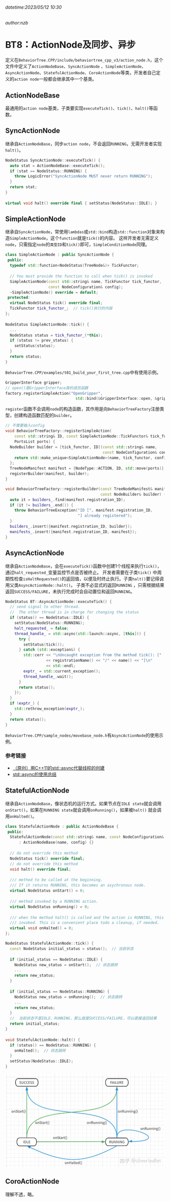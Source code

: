 ###### datetime:2023/05/12 10:30

###### author:nzb

# BT8：ActionNode及同步、异步

定义在`BehaviorTree.CPP/include/behaviortree_cpp_v3/action_node.h`，这个文件中定义了`ActionNodeBase`、`SyncActionNode`
、`SimpleActionNode`、`AsyncActionNode`、`StatefulActionNode`、`CoroActionNode`等类，开发者自己定义的`action node`一般都会继承其中一个基类。

## ActionNodeBase

最通用的`action node`基类，子类要实现`executeTick()`、`tick()`、`halt()`等函数。

## SyncActionNode

继承自`ActionNodeBase`，同步`action node`，不会返回`RUNNING`，无需开发者实现`halt()`。

```cpp
NodeStatus SyncActionNode::executeTick() {
  auto stat = ActionNodeBase::executeTick();
  if (stat == NodeStatus::RUNNING) {
    throw LogicError("SyncActionNode MUST never return RUNNING");
  }
  return stat;
}

virtual void halt() override final { setStatus(NodeStatus::IDLE); }
```

## SimpleActionNode

继承自`SyncActionNode`，常使用`lambdas`或`std::bind`构造`std::function`对象来构造`SimpleActionNode`，这个`function`就是`tick()`的内容。
这样开发者无需定义`node`，只需指定`node`的`类型ID`和`tick()`即可，`SimpleConditionNode`同理。

```cpp
class SimpleActionNode : public SyncActionNode {
 public:
  typedef std::function<NodeStatus(TreeNode&)> TickFunctor;

  // You must provide the function to call when tick() is invoked
  SimpleActionNode(const std::string& name, TickFunctor tick_functor,
                   const NodeConfiguration& config);
  ~SimpleActionNode() override = default;
 protected:
  virtual NodeStatus tick() override final;
  TickFunctor tick_functor_;  // tick()执行的内容
};

NodeStatus SimpleActionNode::tick() {
  ...
  NodeStatus status = tick_functor_(*this);
  if (status != prev_status) {
    setStatus(status);
  }
  return status;
}
```

`BehaviorTree.CPP/examples/t01_build_your_first_tree.cpp`中有使用示例。

```cpp
GripperInterface gripper;
// open()是GripperInterface类的成员函数
factory.registerSimpleAction("OpenGripper",
                               std::bind(&GripperInterface::open, &gripper));
```

`register`函数不会调用`node`的构造函数，其作用是向`BehaviorTreeFactory`注册类型，创建构造函数匹配的`builder`。

```cpp
// 不需要输入config
void BehaviorTreeFactory::registerSimpleAction(
    const std::string& ID, const SimpleActionNode::TickFunctor& tick_functor,
    PortsList ports) {
  NodeBuilder builder = [tick_functor, ID](const std::string& name,
                                           const NodeConfiguration& config) {
    return std::make_unique<SimpleActionNode>(name, tick_functor, config);
  };
  TreeNodeManifest manifest = {NodeType::ACTION, ID, std::move(ports)};
  registerBuilder(manifest, builder);
}
```

```cpp
void BehaviorTreeFactory::registerBuilder(const TreeNodeManifest& manifest,
                                          const NodeBuilder& builder) {
  auto it = builders_.find(manifest.registration_ID);
  if (it != builders_.end()) {
    throw BehaviorTreeException("ID [", manifest.registration_ID,
                                "] already registered");
  }
  builders_.insert({manifest.registration_ID, builder});
  manifests_.insert({manifest.registration_ID, manifest});
}
```

## AsyncActionNode

继承自`ActionNodeBase`，会在`executeTick()`函数中创建1个线程来执行`tick()`，通过`halt_requested_`变量监控节点是否被终止。 开发者需要在子类`tick()`
中周期性检查`isHaltRequested()`的返回值，以便及时终止执行。子类`halt()`要记得调用父类`AsyncActionNode::halt()`。 子类不必显式的返回`RUNNING`
，只需根据结果返回`SUCCESS/FAILURE`，未执行完成时会自动置位和返回`RUNNING`。

```cpp
NodeStatus BT::AsyncActionNode::executeTick() {
  // send signal to other thread.
  //  The other thread is in charge for changing the status
  if (status() == NodeStatus::IDLE) {
    setStatus(NodeStatus::RUNNING);
    halt_requested_ = false;
    thread_handle_ = std::async(std::launch::async, [this]() {
      try {
        setStatus(tick());
      } catch (std::exception&) {
        std::cerr << "\nUncaught exception from the method tick(): ["
                  << registrationName() << "/" << name() << "]\n"
                  << std::endl;
        exptr_ = std::current_exception();
        thread_handle_.wait();
      }
      return status();
    });
  }
  if (exptr_) {
    std::rethrow_exception(exptr_);
  }
  return status();
}
```

`BehaviorTree.CPP/sample_nodes/movebase_node.h`有`AsyncActionNode`的使用示例。

### 参考链接

- [（原创）用C++11的std::async代替线程的创建](https://link.zhihu.com/?target=https%3A//www.cnblogs.com/leijiangtao/p/12076251.html)
- [std::async的使用总结](https://link.zhihu.com/?target=https%3A//segmentfault.com/a/1190000039083151)

## StatefulActionNode

继承自`ActionNodeBase`，像状态机的运行方式。如果节点在`IDLE state`就会调用`onStart()`，如果在`RUNNING state`就会调用`onRunning()`，如果被`halt()`
就会调用`onHalted()`。

```cpp
class StatefulActionNode : public ActionNodeBase {
 public:
  StatefulActionNode(const std::string& name, const NodeConfiguration& config)
      : ActionNodeBase(name, config) {}

  // do not override this method
  NodeStatus tick() override final;
  // do not override this method
  void halt() override final;

  /// method to be called at the beginning.
  /// If it returns RUNNING, this becomes an asychronous node.
  virtual NodeStatus onStart() = 0;

  /// method invoked by a RUNNING action.
  virtual NodeStatus onRunning() = 0;

  /// when the method halt() is called and the action is RUNNING, this method is
  /// invoked. This is a convenient place todo a cleanup, if needed.
  virtual void onHalted() = 0;
};
```

```cpp
NodeStatus StatefulActionNode::tick() {
  const NodeStatus initial_status = status();  // 当前状态

  if (initial_status == NodeStatus::IDLE) {
    NodeStatus new_status = onStart();  // 状态跳转
    ...
    return new_status;
  }

  if (initial_status == NodeStatus::RUNNING) {
    NodeStatus new_status = onRunning();  // 状态跳转
    ...
    return new_status;
  }
  //  当前状态不是IDLE、RUNNING，那么就是SUCCESS/FAILURE，可以直接返回结果
  return initial_status;
}

void StatefulActionNode::halt() {
  if (status() == NodeStatus::RUNNING) {
    onHalted();  // 状态跳转
  }
  setStatus(NodeStatus::IDLE);
}
```

![](./imgs/v2-77ec942f11cfc35b1f7607df106f1661_r.jpg)

## CoroActionNode

理解不透，略。


